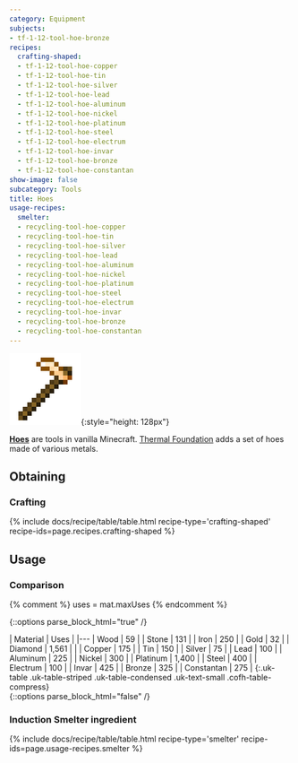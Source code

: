 ```yaml
---
category: Equipment
subjects:
- tf-1-12-tool-hoe-bronze
recipes:
  crafting-shaped:
  - tf-1-12-tool-hoe-copper
  - tf-1-12-tool-hoe-tin
  - tf-1-12-tool-hoe-silver
  - tf-1-12-tool-hoe-lead
  - tf-1-12-tool-hoe-aluminum
  - tf-1-12-tool-hoe-nickel
  - tf-1-12-tool-hoe-platinum
  - tf-1-12-tool-hoe-steel
  - tf-1-12-tool-hoe-electrum
  - tf-1-12-tool-hoe-invar
  - tf-1-12-tool-hoe-bronze
  - tf-1-12-tool-hoe-constantan
show-image: false
subcategory: Tools
title: Hoes
usage-recipes:
  smelter:
  - recycling-tool-hoe-copper
  - recycling-tool-hoe-tin
  - recycling-tool-hoe-silver
  - recycling-tool-hoe-lead
  - recycling-tool-hoe-aluminum
  - recycling-tool-hoe-nickel
  - recycling-tool-hoe-platinum
  - recycling-tool-hoe-steel
  - recycling-tool-hoe-electrum
  - recycling-tool-hoe-invar
  - recycling-tool-hoe-bronze
  - recycling-tool-hoe-constantan
---
```


![Hoes](/assets/images/docs/1.12/thermal-foundation/hoes.gif){:style="height: 128px"}


**[Hoes](https://minecraft.gamepedia.com/Hoe)** are tools in vanilla Minecraft.
[Thermal Foundation](../) adds a set of hoes made of
various metals.


Obtaining
---------

### Crafting
{% include docs/recipe/table/table.html recipe-type='crafting-shaped' recipe-ids=page.recipes.crafting-shaped %}


Usage
-----

### Comparison
{% comment %}
uses = mat.maxUses
{% endcomment %}

{::options parse_block_html="true" /}
<div class="uk-overflow-container">
| Material | Uses |
|---
| Wood | 59 |
| Stone | 131 |
| Iron | 250 |
| Gold | 32 |
| Diamond | 1,561 |
|
| Copper | 175 |
| Tin | 150 |
| Silver | 75 |
| Lead | 100 |
| Aluminum | 225 |
| Nickel | 300 |
| Platinum | 1,400 |
| Steel | 400 |
| Electrum | 100 |
| Invar | 425 |
| Bronze | 325 |
| Constantan | 275 |
{:.uk-table .uk-table-striped .uk-table-condensed .uk-text-small .cofh-table-compress}
</div>
{::options parse_block_html="false" /}

### Induction Smelter ingredient
{% include docs/recipe/table/table.html recipe-type='smelter' recipe-ids=page.usage-recipes.smelter %}
